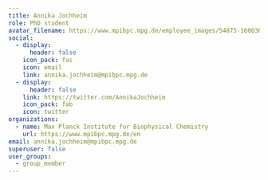 ```yaml
---
title: Annika Jochheim
role: PhD student
avatar_filename: https://www.mpibpc.mpg.de/employee_images/54875-1600369849?t=eyJ3aWR0aCI6NDI0LCJoZWlnaHQiOjU0NSwiZml0IjoiY3JvcCIsImZpbGVfZXh0ZW5zaW9uIjoianBnIn0%3D--cff5e640ea2ce8013d78b56c0ecfd3df99788a11
social:
  - display:
      header: false
    icon_pack: fas
    icon: email
    link: annika.jochheim@mpibpc.mpg.de
  - display:
      header: false
    link: https://twitter.com/AnnikaJochheim
    icon_pack: fab
    icon: twitter
organizations:
  - name: Max Planck Institute for Biophysical Chemistry
    url: https://www.mpibpc.mpg.de/en
email: annika.jochheim@mpibpc.mpg.de
superuser: false
user_groups:
  - group_member
---
```

